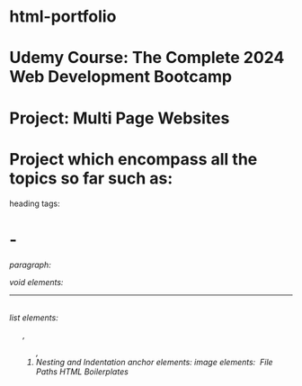 # html-portfolio
# Udemy Course: The Complete 2024 Web Development Bootcamp
# Project: Multi Page Websites
# Project which encompass all the topics so far such as:
   heading tags: <h1> - <h6>
   paragraph: <p> </p>
   void elements: <hr /> <br />
   list elements: <ul>, <ol>, <li>
   Nesting and Indentation
   anchor elements: <a> <a/>
   image elements: <img />
   File Paths
   HTML Boilerplates
